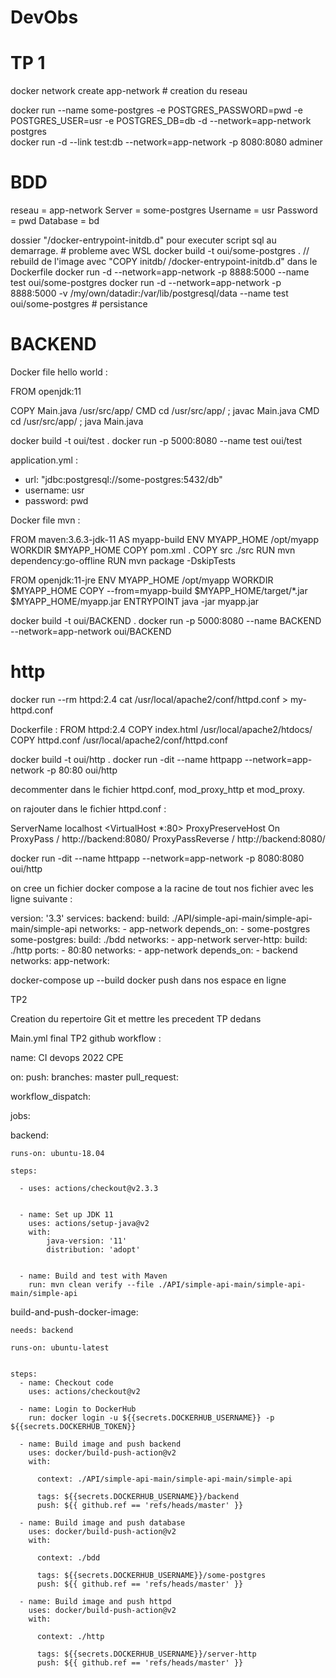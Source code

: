 # DevObs

# TP 1


docker network create app-network             																# creation du reseau
                                              				
                                                                              
docker run --name some-postgres -e POSTGRES_PASSWORD=pwd -e POSTGRES_USER=usr -e POSTGRES_DB=db -d --network=app-network postgres                                     
docker run -d --link test:db --network=app-network -p 8080:8080 adminer

# BDD 

reseau   = app-network 
Server   = some-postgres
Username = usr
Password = pwd
Database = bd

dossier "/docker-entrypoint-initdb.d" pour executer script sql au demarrage. 								# probleme avec WSL
docker build -t oui/some-postgres . // rebuild de l'image avec "COPY initdb/ /docker-entrypoint-initdb.d" dans le Dockerfile
docker run -d --network=app-network -p 8888:5000 --name test oui/some-postgres
docker run -d --network=app-network -p 8888:5000 -v /my/own/datadir:/var/lib/postgresql/data --name test oui/some-postgres       	# persistance 

# BACKEND

Docker file hello world :

  FROM openjdk:11

  COPY Main.java /usr/src/app/
  CMD cd /usr/src/app/ ; javac Main.java
  CMD cd /usr/src/app/ ; java Main.java

docker build -t oui/test .
docker run  -p 5000:8080 --name test oui/test

application.yml :

- url: "jdbc:postgresql://some-postgres:5432/db"
- username: usr
- password: pwd

Docker file mvn :

  FROM maven:3.6.3-jdk-11 AS myapp-build
  ENV MYAPP_HOME /opt/myapp
  WORKDIR $MYAPP_HOME
  COPY pom.xml .
  COPY src ./src
  RUN mvn dependency:go-offline
  RUN mvn package -DskipTests

  FROM openjdk:11-jre
  ENV MYAPP_HOME /opt/myapp
  WORKDIR $MYAPP_HOME
  COPY --from=myapp-build $MYAPP_HOME/target/*.jar $MYAPP_HOME/myapp.jar
  ENTRYPOINT java -jar myapp.jar

docker build -t oui/BACKEND .
docker run  -p 5000:8080 --name BACKEND --network=app-network oui/BACKEND

# http

docker run --rm httpd:2.4 cat /usr/local/apache2/conf/httpd.conf > my-httpd.conf 

Dockerfile :
  FROM httpd:2.4
  COPY index.html /usr/local/apache2/htdocs/
  COPY httpd.conf /usr/local/apache2/conf/httpd.conf
  
docker build -t oui/http .
docker run -dit --name httpapp --network=app-network -p 80:80 oui/http

decommenter dans le fichier httpd.conf, mod_proxy_http et mod_proxy.

on rajouter dans le fichier httpd.conf : 

  ServerName localhost
  <VirtualHost *:80>
      ProxyPreserveHost On
      ProxyPass / http://backend:8080/
      ProxyPassReverse / http://backend:8080/
  </VirtualHost>

docker run -dit --name httpapp --network=app-network -p 8080:8080 oui/http

on cree un fichier docker compose a la racine de tout nos fichier avec les ligne suivante :

  version: '3.3'
  services:
    backend:
      build: ./API/simple-api-main/simple-api-main/simple-api
      networks: 
        - app-network
      depends_on: 
        - some-postgres 
    some-postgres: 
      build: ./bdd
      networks: 
        - app-network
    server-http:
      build: ./http 
      ports: 
        - 80:80
      networks: 
        - app-network
      depends_on: 
        - backend  
  networks:
    app-network:
    
docker-compose up --build
docker push dans nos espace en ligne


TP2 

Creation du repertoire Git et mettre les precedent TP dedans

Main.yml final TP2 github workflow :

name: CI devops 2022 CPE

on:
  push:
    branches: master
  pull_request:

  workflow_dispatch:

jobs:

  backend:

    runs-on: ubuntu-18.04

    steps:

      - uses: actions/checkout@v2.3.3


      - name: Set up JDK 11
        uses: actions/setup-java@v2
        with:
            java-version: '11'
            distribution: 'adopt'


      - name: Build and test with Maven
        run: mvn clean verify --file ./API/simple-api-main/simple-api-main/simple-api

  build-and-push-docker-image:

    needs: backend

    runs-on: ubuntu-latest
    

    steps:
      - name: Checkout code
        uses: actions/checkout@v2

      - name: Login to DockerHub
        run: docker login -u ${{secrets.DOCKERHUB_USERNAME}} -p ${{secrets.DOCKERHUB_TOKEN}}

      - name: Build image and push backend
        uses: docker/build-push-action@v2
        with:

          context: ./API/simple-api-main/simple-api-main/simple-api

          tags: ${{secrets.DOCKERHUB_USERNAME}}/backend
          push: ${{ github.ref == 'refs/heads/master' }}

      - name: Build image and push database
        uses: docker/build-push-action@v2
        with:

          context: ./bdd

          tags: ${{secrets.DOCKERHUB_USERNAME}}/some-postgres
          push: ${{ github.ref == 'refs/heads/master' }}

      - name: Build image and push httpd
        uses: docker/build-push-action@v2
        with:

          context: ./http

          tags: ${{secrets.DOCKERHUB_USERNAME}}/server-http
          push: ${{ github.ref == 'refs/heads/master' }}
